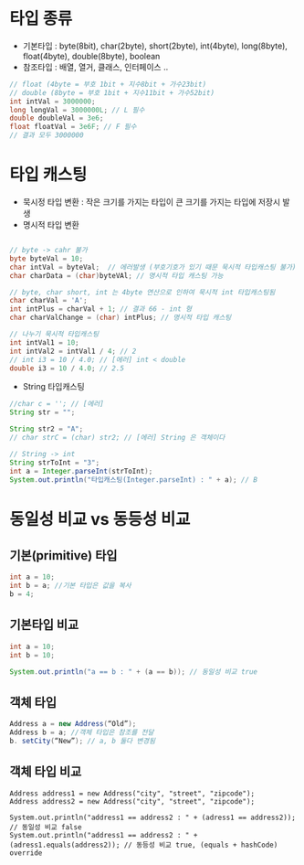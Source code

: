 # 타입 종류 
- 기본타입 : byte(8bit), char(2byte), short(2byte), int(4byte), long(8byte), float(4byte), double(8byte), boolean
- 참조타입 : 배열, 열거, 클래스, 인터페이스 ..

```java
// float (4byte = 부호 1bit + 지수8bit + 가수23bit)
// double (8byte = 부호 1bit + 지수11bit + 가수52bit)
int intVal = 3000000;
long longVal = 3000000L; // L 필수
double doubleVal = 3e6;
float floatVal = 3e6F; // F 필수
// 결과 모두 3000000
```

# 타입 캐스팅
- 묵시정 타입 변환 : 작은 크기를 가지는 타입이 큰 크기를 가지는 타입에 저장시 발생 
- 명시적 타입 변환 
```java

// byte -> cahr 불가
byte byteVal = 10;
char intVal = byteVal;  // 에러발생 (부호기호가 있기 때문 묵시적 타입캐스팅 불가)
char charData = (char)byteVAl; // 명시적 타입 캐스팅 가능

// byte, char short, int 는 4byte 연산으로 인하여 묵시적 int 타입캐스팅됨
char charVal = 'A';
int intPlus = charVal + 1; // 결과 66 - int 형 
char charValChange = (char) intPlus; // 명시적 타입 캐스팅

// 나누기 묵시적 타입캐스팅
int intVal1 = 10;
int intVal2 = intVal1 / 4; // 2
// int i3 = 10 / 4.0; // [에러] int < double
double i3 = 10 / 4.0; // 2.5
```
- String 타입캐스팅
```java
//char c = ''; // [에러]
String str = "";

String str2 = "A";
// char strC = (char) str2; // [에러] String 은 객체이다

// String -> int
String strToInt = "3";
int a = Integer.parseInt(strToInt);
System.out.println("타입캐스팅(Integer.parseInt) : " + a); // B
```


# 동일성 비교 vs 동등성 비교

## 기본(primitive) 타입
```java
int a = 10; 
int b = a; //기본 타입은 값을 복사
b = 4;
```

## 기본타입 비교
```java
int a = 10;
int b = 10;

System.out.println("a == b : " + (a == b)); // 동일성 비교 true
```

## 객체 타입
```java
Address a = new Address(“Old”); 
Address b = a; //객체 타입은 참조를 전달
b. setCity(“New”); // a, b 둘다 변경됨
```

## 객체 타입 비교
```
Address address1 = new Address("city", "street", "zipcode");
Address address2 = new Address("city", "street", "zipcode");

System.out.println("address1 == address2 : " + (adress1 == address2)); // 동일성 비교 false
System.out.println("address1 == address2 : " + (adress1.equals(address2)); // 동등성 비교 true, (equals + hashCode) override
```


